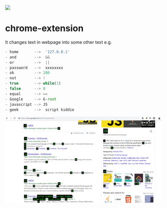  ![](https://img.shields.io/badge/contributions-welcome-brightgreen.svg)
# chrome-extension
It changes text in webpage into some other text e.g.
```js
- home       -->  '127.0.0.1'
- and        -->  &&
- or         -->  ||
- password   -->  xxxxxxxx
- ok         --> 200
- not        --> !
- true       --> while(1)
- false      --> 0
- equal      --> ==
- Google     --> G-root
- javascript --> JS
- geek       -->  script kiddie
```
![](chrome-extension.PNG)
